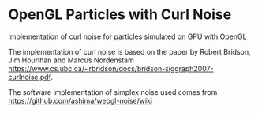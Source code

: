 # OpenGL Particles with Curl Noise
Implementation of curl noise for particles simulated on GPU with OpenGL

The implementation of curl noise is based on the paper by Robert Bridson, Jim Hourihan and Marcus Nordenstam https://www.cs.ubc.ca/~rbridson/docs/bridson-siggraph2007-curlnoise.pdf.

The software implementation of simplex noise used comes from https://github.com/ashima/webgl-noise/wiki
